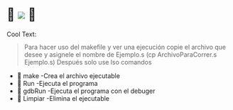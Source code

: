 # 🤖 ![](https://images.cooltext.com/5568627.png) 🤖
<a href="http://cooltext.com" target="_top"><img src="https://cooltext.com/images/ct_pixel.gif" width="80" height="15" alt="Cool Text: Logo and Graphics Generator" border="0" /></a>
> Para hacer uso del makefile y ver una ejecución copie el archivo que desee y asignele el nombre de Ejemplo.s 
> (cp ArchivoParaCorrer.s Ejemplo.s)
> Después solo use lso comandos
 - 🤖 make     -Crea el archivo ejecutable 
 - 🤖 Run      -Ejecuta el programa
 - 🤖 gdbRun   -Ejecuta el programa con el debuger
 - 🤖 Limpiar  -Elimina el ejecutable
